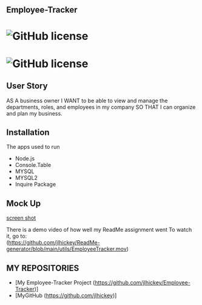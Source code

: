 ## Employee-Tracker
 
  
# ![GitHub license](https://img.shields.io/badge/Made%20by-%40jlhickey-orange)
# ![GitHub license](https://img.shields.io/badge/license-MIT-blue.svg)


## User Story
AS A business owner
I WANT to be able to view and manage the departments, roles, and employees in my company
SO THAT I can organize and plan my business.

## Installation
The apps used to run
* Node.js
* Console.Table
* MYSQL
* MYSQL2
* Inquire Package


## Mock Up

 [screen shot](https://github.com/jlhickey/ReadMe-generator/blob/main/EmployeeTracker.png)



There is a demo video of how well my ReadMe assignment went
To watch it, go to:  
 (https://github.com/jlhickey/ReadMe-generator/blob/main/utils/EmployeeTracker.mov)



## MY REPOSITORIES
- [My Employee-Tracker Project (https://github.com/jlhickey/Employee-Tracker)]
- [MyGitHub (https://github.com/jlhickey)]

 
